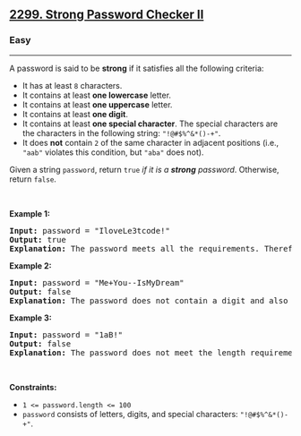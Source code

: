 <h2><a href="https://leetcode.com/problems/strong-password-checker-ii/">2299. Strong Password Checker II</a></h2><h3>Easy</h3><hr><div style="user-select: auto;"><p style="user-select: auto;">A password is said to be <strong style="user-select: auto;">strong</strong> if it satisfies all the following criteria:</p>

<ul style="user-select: auto;">
	<li style="user-select: auto;">It has at least <code style="user-select: auto;">8</code> characters.</li>
	<li style="user-select: auto;">It contains at least <strong style="user-select: auto;">one lowercase</strong> letter.</li>
	<li style="user-select: auto;">It contains at least <strong style="user-select: auto;">one uppercase</strong> letter.</li>
	<li style="user-select: auto;">It contains at least <strong style="user-select: auto;">one digit</strong>.</li>
	<li style="user-select: auto;">It contains at least <strong style="user-select: auto;">one special character</strong>. The special characters are the characters in the following string: <code style="user-select: auto;">"!@#$%^&amp;*()-+"</code>.</li>
	<li style="user-select: auto;">It does <strong style="user-select: auto;">not</strong> contain <code style="user-select: auto;">2</code> of the same character in adjacent positions (i.e., <code style="user-select: auto;">"aab"</code> violates this condition, but <code style="user-select: auto;">"aba"</code> does not).</li>
</ul>

<p style="user-select: auto;">Given a string <code style="user-select: auto;">password</code>, return <code style="user-select: auto;">true</code><em style="user-select: auto;"> if it is a <strong style="user-select: auto;">strong</strong> password</em>. Otherwise, return <code style="user-select: auto;">false</code>.</p>

<p style="user-select: auto;">&nbsp;</p>
<p style="user-select: auto;"><strong style="user-select: auto;">Example 1:</strong></p>

<pre style="user-select: auto;"><strong style="user-select: auto;">Input:</strong> password = "IloveLe3tcode!"
<strong style="user-select: auto;">Output:</strong> true
<strong style="user-select: auto;">Explanation:</strong> The password meets all the requirements. Therefore, we return true.
</pre>

<p style="user-select: auto;"><strong style="user-select: auto;">Example 2:</strong></p>

<pre style="user-select: auto;"><strong style="user-select: auto;">Input:</strong> password = "Me+You--IsMyDream"
<strong style="user-select: auto;">Output:</strong> false
<strong style="user-select: auto;">Explanation:</strong> The password does not contain a digit and also contains 2 of the same character in adjacent positions. Therefore, we return false.
</pre>

<p style="user-select: auto;"><strong style="user-select: auto;">Example 3:</strong></p>

<pre style="user-select: auto;"><strong style="user-select: auto;">Input:</strong> password = "1aB!"
<strong style="user-select: auto;">Output:</strong> false
<strong style="user-select: auto;">Explanation:</strong> The password does not meet the length requirement. Therefore, we return false.</pre>

<p style="user-select: auto;">&nbsp;</p>
<p style="user-select: auto;"><strong style="user-select: auto;">Constraints:</strong></p>

<ul style="user-select: auto;">
	<li style="user-select: auto;"><code style="user-select: auto;">1 &lt;= password.length &lt;= 100</code></li>
	<li style="user-select: auto;"><code style="user-select: auto;">password</code> consists of letters, digits, and special characters: <code style="user-select: auto;">"!@#$%^&amp;*()-+"</code>.</li>
</ul>
</div>